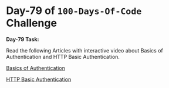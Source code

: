 
# Day-79 of `100-Days-Of-Code` Challenge

**Day-79 Task:**

Read the following Articles with interactive video about Basics of Authentication and HTTP Basic Authentication.

[Basics of Authentication](https://roadmap.sh/guides/basics-of-authentication)

[HTTP Basic Authentication](https://roadmap.sh/guides/http-basic-authentication)
